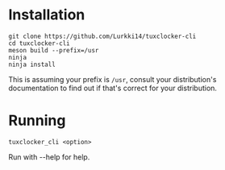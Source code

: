 # Installation

```
git clone https://github.com/Lurkki14/tuxclocker-cli
cd tuxclocker-cli
meson build --prefix=/usr
ninja
ninja install
```

This is assuming your prefix is `/usr`, consult your distribution's documentation to find out if that's correct for your distribution.

# Running

```
tuxclocker_cli <option>
```
Run with --help for help.
